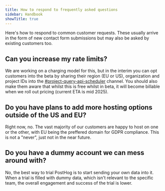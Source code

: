 ```yaml
---
title: How to respond to frequently asked questions
sidebar: Handbook
showTitle: true
---
```


Here's how to respond to common customer requests. These usually arrive in the form of new contact form submissions but may also be asked by existing customers too.

## Can you increase my rate limits?

We are working on a charging model for this, but in the interim you can opt customers into the beta by sharing their region (EU or US), organization and project IDs into the [#project-query-api-scheduler](https://posthog.slack.com/archives/C0895LZRFQS) channel.  You should also make them aware that whilst this is free whilst in beta, it will become billable when we roll out pricing (current ETA is mid 2025).

## Do you have plans to add more hosting options outside of the US and EU?

Right now, no. The vast majority of our customers are happy to host on one or the other, with EU being the preffered domain for GDPR compliance. This is not a "never", just not in the near future.

## Do you have a dummy account we can mess around with?

No, the best way to trial PostHog is to start sending your own data into it. When a trial is filled with dummy data, which isn't relevant to the specific team, the overall engagement and success of the trial is lower.
